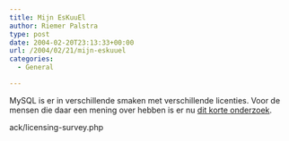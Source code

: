 ```yaml
---
title: Mijn EsKuuEl
author: Riemer Palstra
type: post
date: 2004-02-20T23:13:33+00:00
url: /2004/02/21/mijn-eskuuel
categories:
  - General

---
```

MySQL is er in verschillende smaken met verschillende licenties. Voor de mensen die daar een mening over hebben is er nu [dit korte onderzoek][1].

 [1]: http://www.mysql.com/feedb
ack/licensing-survey.php